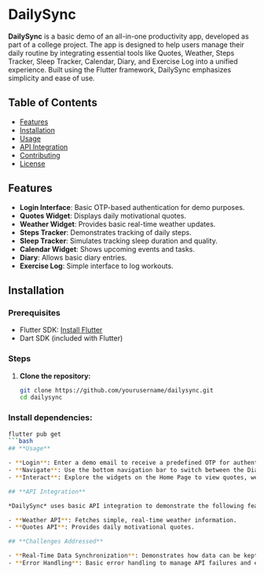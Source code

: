 # **DailySync**

**DailySync** is a basic demo of an all-in-one productivity app, developed as part of a college project. The app is designed to help users manage their daily routine by integrating essential tools like Quotes, Weather, Steps Tracker, Sleep Tracker, Calendar, Diary, and Exercise Log into a unified experience. Built using the Flutter framework, DailySync emphasizes simplicity and ease of use.

## **Table of Contents**

- [Features](#features)
- [Installation](#installation)
- [Usage](#usage)
- [API Integration](#api-integration)
- [Contributing](#contributing)
- [License](#license)

## **Features**

- **Login Interface**: Basic OTP-based authentication for demo purposes.
- **Quotes Widget**: Displays daily motivational quotes.
- **Weather Widget**: Provides basic real-time weather updates.
- **Steps Tracker**: Demonstrates tracking of daily steps.
- **Sleep Tracker**: Simulates tracking sleep duration and quality.
- **Calendar Widget**: Shows upcoming events and tasks.
- **Diary**: Allows basic diary entries.
- **Exercise Log**: Simple interface to log workouts.

## **Installation**

### **Prerequisites**

- Flutter SDK: [Install Flutter](https://flutter.dev/docs/get-started/install)
- Dart SDK (included with Flutter)
### **Steps**

1. **Clone the repository:**

   ```bash
   git clone https://github.com/yourusername/dailysync.git
   cd dailysync
### **Install dependencies:**
```bash
flutter pub get
```bash
## **Usage**

- **Login**: Enter a demo email to receive a predefined OTP for authentication.
- **Navigate**: Use the bottom navigation bar to switch between the Diary and Exercise Log.
- **Interact**: Explore the widgets on the Home Page to view quotes, weather updates, steps, sleep data, and calendar events.

## **API Integration**

*DailySync* uses basic API integration to demonstrate the following features:

- **Weather API**: Fetches simple, real-time weather information.
- **Quotes API**: Provides daily motivational quotes.

## **Challenges Addressed**

- **Real-Time Data Synchronization**: Demonstrates how data can be kept consistent across widgets.
- **Error Handling**: Basic error handling to manage API failures and ensure a smooth demo experience.
